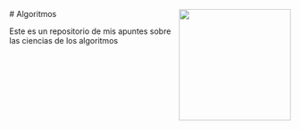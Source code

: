 <img src="[http://rosalind.info/static/img/logo.png?v=1560257990](https://github.com/gnvidal/Algorithms/blob/ccc42f5492fa8c0aa1a4d6276cdf2d6364e05882/kimelfe.PNG)"  width=200 align="right">
# Algoritmos

Este es un repositorio de mis apuntes sobre las ciencias de los algoritmos 

